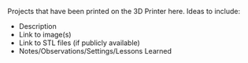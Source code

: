 Projects that have been printed on the 3D Printer here. Ideas to include:
- Description
- Link to image(s)
- Link to STL files (if publicly available)
- Notes/Observations/Settings/Lessons Learned